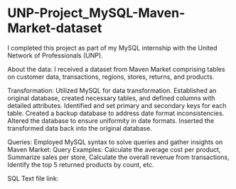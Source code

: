 # UNP-Project_MySQL-Maven-Market-dataset

I completed this project as part of my MySQL internship with the United Network of Professionals (UNP).

About the data: I received a dataset from Maven Market comprising tables on customer data, transactions, regions, stores, returns, and products.

Transformation: Utilized MySQL for data transformation. Established an original database, created necessary tables, and defined columns with detailed attributes. Identified and set primary and secondary keys for each table. Created a backup database to address date format inconsistencies. Altered the database to ensure uniformity in date formats. Inserted the transformed data back into the original database.

Queries: Employed MySQL syntax to solve queries and gather insights on Maven Market: Query Examples: Calculate the average cost per product, Summarize sales per store, Calculate the overall revenue from transactions, Identify the top 5 returned products by count, etc.

SQL Text file link:
